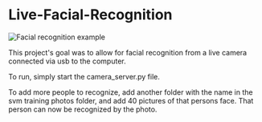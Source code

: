 Live-Facial-Recognition
==========================

![Facial recognition example](http://i64.tinypic.com/2n9yy6s.jpg)

This project's goal was to allow for facial recognition from a live camera connected via usb to the computer.

To run, simply start the camera_server.py file.

To add more people to recognize, add another folder with the name in the svm training photos folder, and add 40 pictures of that persons face. That person can now be recognized by the photo.
